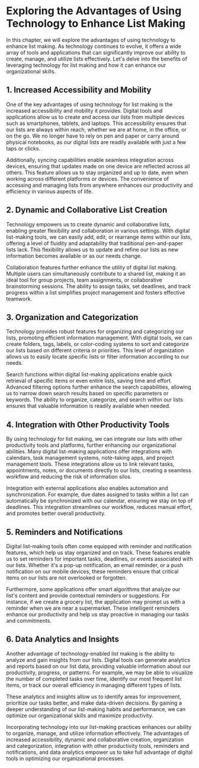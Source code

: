 # Exploring the Advantages of Using Technology to Enhance List Making

In this chapter, we will explore the advantages of using technology to enhance list making. As technology continues to evolve, it offers a wide array of tools and applications that can significantly improve our ability to create, manage, and utilize lists effectively. Let's delve into the benefits of leveraging technology for list making and how it can enhance our organizational skills.

## 1\. Increased Accessibility and Mobility

One of the key advantages of using technology for list making is the increased accessibility and mobility it provides. Digital tools and applications allow us to create and access our lists from multiple devices such as smartphones, tablets, and laptops. This accessibility ensures that our lists are always within reach, whether we are at home, in the office, or on the go. We no longer have to rely on pen and paper or carry around physical notebooks, as our digital lists are readily available with just a few taps or clicks.

Additionally, syncing capabilities enable seamless integration across devices, ensuring that updates made on one device are reflected across all others. This feature allows us to stay organized and up to date, even when working across different platforms or devices. The convenience of accessing and managing lists from anywhere enhances our productivity and efficiency in various aspects of life.

## 2\. Dynamic and Collaborative List Creation

Technology empowers us to create dynamic and collaborative lists, enabling greater flexibility and collaboration in various settings. With digital list-making tools, we can easily add, edit, or rearrange items within our lists, offering a level of fluidity and adaptability that traditional pen-and-paper lists lack. This flexibility allows us to update and refine our lists as new information becomes available or as our needs change.

Collaboration features further enhance the utility of digital list making. Multiple users can simultaneously contribute to a shared list, making it an ideal tool for group projects, team assignments, or collaborative brainstorming sessions. The ability to assign tasks, set deadlines, and track progress within a list simplifies project management and fosters effective teamwork.

## 3\. Organization and Categorization

Technology provides robust features for organizing and categorizing our lists, promoting efficient information management. With digital tools, we can create folders, tags, labels, or color-coding systems to sort and categorize our lists based on different criteria or priorities. This level of organization allows us to easily locate specific lists or filter information according to our needs.

Search functions within digital list-making applications enable quick retrieval of specific items or even entire lists, saving time and effort. Advanced filtering options further enhance the search capabilities, allowing us to narrow down search results based on specific parameters or keywords. The ability to organize, categorize, and search within our lists ensures that valuable information is readily available when needed.

## 4\. Integration with Other Productivity Tools

By using technology for list making, we can integrate our lists with other productivity tools and platforms, further enhancing our organizational abilities. Many digital list-making applications offer integrations with calendars, task management systems, note-taking apps, and project management tools. These integrations allow us to link relevant tasks, appointments, notes, or documents directly to our lists, creating a seamless workflow and reducing the risk of information silos.

Integration with external applications also enables automation and synchronization. For example, due dates assigned to tasks within a list can automatically be synchronized with our calendar, ensuring we stay on top of deadlines. This integration streamlines our workflow, reduces manual effort, and promotes better overall productivity.

## 5\. Reminders and Notifications

Digital list-making tools often come equipped with reminder and notification features, which help us stay organized and on track. These features enable us to set reminders for important tasks, deadlines, or events associated with our lists. Whether it's a pop-up notification, an email reminder, or a push notification on our mobile devices, these reminders ensure that critical items on our lists are not overlooked or forgotten.

Furthermore, some applications offer smart algorithms that analyze our list's content and provide contextual reminders or suggestions. For instance, if we create a grocery list, the application may prompt us with a reminder when we are near a supermarket. These intelligent reminders enhance our productivity and help us stay proactive in managing our tasks and commitments.

## 6\. Data Analytics and Insights

Another advantage of technology-enabled list making is the ability to analyze and gain insights from our lists. Digital tools can generate analytics and reports based on our list data, providing valuable information about our productivity, progress, or patterns. For example, we may be able to visualize the number of completed tasks over time, identify our most frequent list items, or track our overall efficiency in managing different types of lists.

These analytics and insights allow us to identify areas for improvement, prioritize our tasks better, and make data-driven decisions. By gaining a deeper understanding of our list-making habits and performance, we can optimize our organizational skills and maximize productivity.

Incorporating technology into our list-making practices enhances our ability to organize, manage, and utilize information effectively. The advantages of increased accessibility, dynamic and collaborative creation, organization and categorization, integration with other productivity tools, reminders and notifications, and data analytics empower us to take full advantage of digital tools in optimizing our organizational processes.
